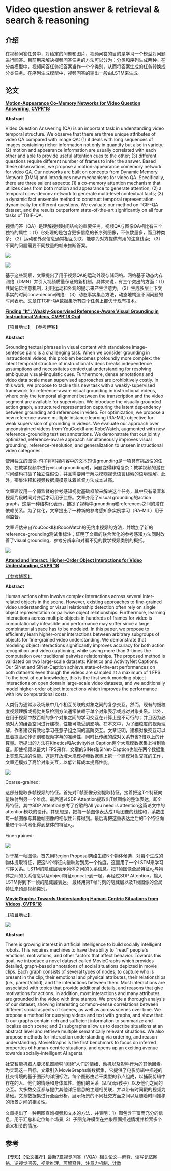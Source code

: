 # Video question answer & retrieval & search & reasoning

## 介绍

在视频问答任务中，对给定的问题和图片，视频问答的目的是学习一个模型对问题进行回答。目前用来解决视频问答任务的方法可以分为：分类和序列生成两种。在分类模型中，视频问答任务把答案当作一个个类别，从而将答案生成的任务转换成分类任务。在序列生成模型中，视频问答的输出一般由LSTM来生成。

## 论文

**[Motion-Appearance Co-Memory Networks for Video Question Answering, CVPR'18](https://arxiv.org/abs/1803.10906)**

**Abstract**

Video Question Answering (QA) is an important task in understanding video temporal structure. We observe that there are three unique attributes of video QA compared with image QA: (1) it deals with long sequences of images containing richer information not only in quantity but also in variety; (2) motion and appearance information are usually correlated with each other and able to provide useful attention cues to the other; (3) different questions require different number of frames to infer the answer. Based these observations, we propose a motion-appearance comemory network for video QA. Our networks are built on concepts from Dynamic Memory Network (DMN) and introduces new mechanisms for video QA. Specifically, there are three salient aspects: (1) a co-memory attention mechanism that utilizes cues from both motion and appearance to generate attention; (2) a temporal conv-deconv network to generate multi-level contextual facts; (3) a dynamic fact ensemble method to construct temporal representation dynamically for different questions. We evaluate our method on TGIF-QA dataset, and the results outperform state-of-the-art significantly on all four tasks of TGIF-QA.

视频问答（QA）是理解视频时间结构的重要任务。视频QA与图像QA相比有三个独特的属性：（1）它处理的是包含更多信息的长序列图像，不仅数量多，而且种类多; （2）运动和外观信息通常相互关联，能够为对方提供有用的注意线索; （3）不同的问题需要不同数量的帧来推断答案。

![](images/0048.png)

![](images/0049.png)

基于这些观察，文章提出了用于视频QA的运动外观存储网络。网络基于动态内存网络（DMN）并引入视频质量保证的新机制。具体来说，有三个突出的方面：（1）共同记忆注意机制，利用运动和外观的提示来产生注意力; （2）生成多层上下文事实的时间conv-deconv网络; （3）动态事实集合方法，动态地构造不同问题的时间表示。文章在TGIF-QA数据集所有四个任务上都优于现有技术。

**[Finding "It": Weakly-Supervised Reference-Aware Visual Grounding in Instructional Videos, CVPR'18 Oral](http://openaccess.thecvf.com/content_cvpr_2018/papers/Huang_Finding_It_Weakly-Supervised_CVPR_2018_paper.pdf)**

[【项目地址】](https://finding-it.github.io/)
[【参考博客】](https://zhuanlan.zhihu.com/p/36374060)

**Abstract**

Grounding textual phrases in visual content with standalone image-sentence pairs is a challenging task. When we consider grounding in instructional videos, this problem becomes profoundly more complex: the latent temporal structure of instructional videos breaks independence assumptions and necessitates contextual understanding for resolving ambiguous visual-linguistic cues. Furthermore, dense annotations and video data scale mean supervised approaches are prohibitively costly. In this work, we propose to tackle this new task with a weakly-supervised framework for reference-aware visual grounding in instructional videos, where only the temporal alignment between the transcription and the video segment are available for supervision. We introduce the visually grounded action graph, a structured representation capturing the latent dependency between grounding and references in video. For optimization, we propose a new reference-aware multiple instance learning (RA-MIL) objective for weak supervision of grounding in videos. We evaluate our approach over unconstrained videos from YouCookII and RoboWatch, augmented with new reference-grounding test set annotations. We demonstrate that our jointly optimized, reference-aware approach simultaneously improves visual grounding, reference-resolution, and generalization to unseen instructional video categories.

使用独立的图像-句子将可视内容中的文本短语grounding是一项具有挑战性的任务。在教学视频中进行visual grounding时，问题变得非常复杂：教学视频的潜在时间结构打破了独立性假设，并且需要用于解决模糊视觉语言线索的语境理解。此外，密集注释和视频数据规模意味着监督方法成本过高。

文章建议用一个弱监督的参考感知视觉基础框架来解决这个任务，其中只有录音和视频片段时间对齐后才可用于监督。文章介绍了visual grounding的action graph，这是一种结构化表示，捕捉了视频中grounding和references之间的潜在依赖关系。为了优化，文章提出了一种新的参考感知多实例学习（RA-MIL）用于弱监督。

文章评估来自YouCookII和RoboWatch的无约束视频的方法，并增加了新的reference-grounding测试集标注；证明了文章的联合优化的参考感知方法同时改善了visual grounding，参考分辨率和对看不见的教学视频类别的概括。

![](images/0050.png)

**[Attend and Interact: Higher-Order Object Interactions for Video Understanding, CVPR'18](https://arxiv.org/abs/1711.06330)**

[【参考博客】](https://blog.csdn.net/u014230646/article/details/80878109)

**Abstract**

Human actions often involve complex interactions across several inter-related objects in the scene. However, existing approaches to fine-grained video understanding or visual relationship detection often rely on single object representation or pairwise object relationships. Furthermore, learning interactions across multiple objects in hundreds of frames for video is computationally infeasible and performance may suffer since a large combinatorial space has to be modeled. In this paper, we propose to efficiently learn higher-order interactions between arbitrary subgroups of objects for fine-grained video understanding. We demonstrate that modeling object interactions significantly improves accuracy for both action recognition and video captioning, while saving more than 3-times the computation over traditional pairwise relationships. The proposed method is validated on two large-scale datasets: Kinetics and ActivityNet Captions. Our SINet and SINet-Caption achieve state-of-the-art performances on both datasets even though the videos are sampled at a maximum of 1 FPS. To the best of our knowledge, this is the first work modeling object interactions on open domain large-scale video datasets, and we additionally model higher-order object interactions which improves the performance with low computational costs.

人类行为通常涉及场景中几个相互关联的对象之间的复杂交互。然而，现有的细粒度视频理解或视觉关系检测方法通常依赖于单个对象表示或成对对象关系。此外，在用于视频中数百帧的多个对象之间的学习交互在计算上是不可行的；并且因为必须对大的组合空间进行建模，性能可能受到影响。在本文中，为了细粒度的视频理解，作者建议有效地学习任意子组之间的高阶交互。文章证明，建模对象交互可以显着提高动作识别和视频字幕的准确性，同时比传统的成对关系节省3倍以上的计算量。所提出的方法在Kinetics和ActivityNet Caption两个大规模数据集上得到验证。即使视频以最大1 FPS采样，文章的SINet和SINet-Caption也能在两个数据集上实现先进的性能。这是开放域大规模视频数据集上第一个建模对象交互的工作，文章还模拟了高阶对象交互，以低计算成本提高性能。

![](images/0051.png)

Coarse-grained:

这部分提取多帧视频的特征。首先对T帧图像分别提取特征，接着把这T个特征向量映射到另一个维度。最后通过SDP Attention提取出T帧图像的整体表达，即全局特征。其中SDP Attention参考了谷歌的All you need is attention这篇论文中的attention模块的设计。其思想是，把每一帧图像表达成T帧图像的线性和，系数由每一帧图像与其他帧图像的相似性计算得到。最后再把这重表达之后的T个特征向量取个平均池化得到整体的特征$v_c$。

Fine-grained:

![](images/0052.png)

对于某一帧图像，首先用Region Proposal网络生成N个物体候选，对每个生成的物体提取特征，把这N个特征向量映射到另一个维度。这里用了一个LSTM来学习时序关系。LSTM的隐藏层表示物体之间的关系信息。把T帧图像全局特征$v_c$与物体之间的关系信息以及object特征concate到一起，再经过SDP Attention，输入LSTM得到下一帧的隐藏层表达。 
最终用第T帧时刻的隐藏层以及T帧图像的全局特征来预测视频类别。

**[MovieGraphs: Towards Understanding Human-Centric Situations from Videos, CVPR'18](http://www.cs.toronto.edu/~makarand/papers/CVPR2018_MovieGraphs.pdf)**

[【项目地址】](http://moviegraphs.cs.toronto.edu/)

![](images/0053.png)

**Abstract**

There is growing interest in artificial intelligence to build socially intelligent robots. This requires machines to have the ability to "read" people's emotions, motivations, and other factors that affect behavior. Towards this goal, we introduce a novel dataset called MovieGraphs which provides detailed, graph-based annotations of social situations depicted in movie clips. Each graph consists of several types of nodes, to capture who is present in the clip, their emotional and physical attributes, their relationships (i.e., parent/child), and the interactions between them. Most interactions are associated with topics that provide additional details, and reasons that give motivations for actions. In addition, most interactions and many attributes are grounded in the video with time stamps. We provide a thorough analysis of our dataset, showing interesting common-sense correlations between different social aspects of scenes, as well as across scenes over time. We propose a method for querying videos and text with graphs, and show that: 1) our graphs contain rich and sufficient information to summarize and localize each scene; and 2) subgraphs allow us to describe situations at an abstract level and retrieve multiple semantically relevant situations. We also propose methods for interaction understanding via ordering, and reason understanding. MovieGraphs is the first benchmark to focus on inferred properties of human-centric situations, and opens up an exciting avenue towards socially-intelligent AI agents.

社交智能机器人要求机器能够“阅读”人们的情绪、动机以及影响行为的其他因素。为实现这一目标，文章引入MovieGraphs新数据集，它提供了电影剪辑中描述的社交情境的基于图形的详细标注。每个图形由若干类型的节点组成，以捕获剪辑中存在的人、他们的情感和身体属性、他们的关系（即父母/孩子）以及他们之间的交互。大多数交互都与提供其他详细信息的主题相关联，并以带有时间戳的视频为基础。文章数据集进行全面分析，展示场景的不同社交方面之间以及随着时间推移的场景之间的相关性。

文章提出了一种用图查询视频和文本的方法，并表明：1）图包含丰富而充分的信息，用于汇总和定位每个场景; 2）子图允许模型在抽象层面描述情境并检索多个语义相关的情况。

## 参考

[【专知】【论文推荐】最新7篇视觉问答（VQA）相关论文—解释、读写记忆网络、逆视觉问答、视觉推理、可解释性、注意力机制、计数](https://cloud.tencent.com/developer/article/1086325)